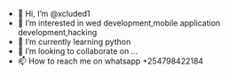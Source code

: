 - 👋 Hi, I’m @xcluded1
- 👀 I’m interested in wed development,mobile application development,hacking
- 🌱 I’m currently learning python
- 💞️ I’m looking to collaborate on ...
- 📫 How to reach me on whatsapp +254798422184 

<!---
xcluded1/xcluded1 is a ✨ special ✨ repository because its `README.md` (this file) appears on your GitHub profile.
You can click the Preview link to take a look at your changes.
--->
